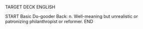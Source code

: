 TARGET DECK
ENGLISH

START
Basic
Do-gooder
Back: n. Well-meaning but unrealistic or patronizing philanthropist or reformer.
END
